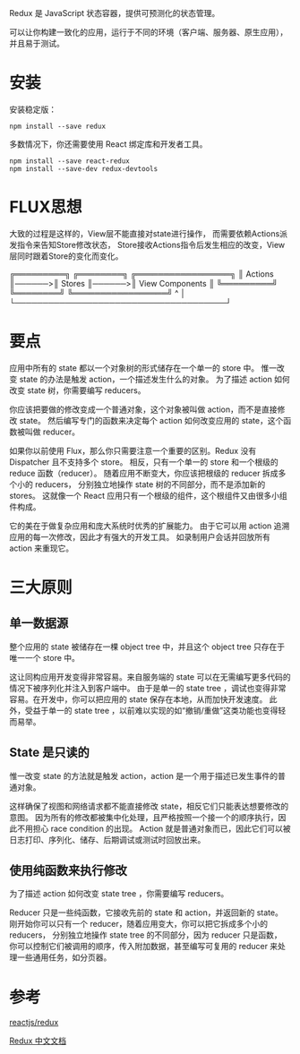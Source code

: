 Redux 是 JavaScript 状态容器，提供可预测化的状态管理。

可以让你构建一致化的应用，运行于不同的环境（客户端、服务器、原生应用），并且易于测试。

# 安装

安装稳定版：

    npm install --save redux
    
多数情况下，你还需要使用 React 绑定库和开发者工具。

    npm install --save react-redux
    npm install --save-dev redux-devtools
    
# FLUX思想

大致的过程是这样的，View层不能直接对state进行操作，
而需要依赖Actions派发指令来告知Store修改状态，
Store接收Actions指令后发生相应的改变，View层同时跟着Store的变化而变化。

  ╔═════════╗       ╔════════╗       ╔═════════════════╗
  ║ Actions ║──────>║ Stores ║──────>║ View Components ║
  ╚═════════╝       ╚════════╝       ╚═════════════════╝
       ^                                      │
       └──────────────────────────────────────┘


    
# 要点

应用中所有的 state 都以一个对象树的形式储存在一个单一的 store 中。
惟一改变 state 的办法是触发 action，一个描述发生什么的对象。
为了描述 action 如何改变 state 树，你需要编写 reducers。

你应该把要做的修改变成一个普通对象，这个对象被叫做 action，而不是直接修改 state。
然后编写专门的函数来决定每个 action 如何改变应用的 state，这个函数被叫做 reducer。

如果你以前使用 Flux，那么你只需要注意一个重要的区别。Redux 没有 Dispatcher 且不支持多个 store。
相反，只有一个单一的 store 和一个根级的 reduce 函数（reducer）。
随着应用不断变大，你应该把根级的 reducer 拆成多个小的 reducers，
分别独立地操作 state 树的不同部分，而不是添加新的 stores。
这就像一个 React 应用只有一个根级的组件，这个根组件又由很多小组件构成。

它的美在于做复杂应用和庞大系统时优秀的扩展能力。
由于它可以用 action 追溯应用的每一次修改，因此才有强大的开发工具。
如录制用户会话并回放所有 action 来重现它。

# 三大原则

## 单一数据源

整个应用的 state 被储存在一棵 object tree 中，并且这个 object tree 只存在于唯一一个 store 中。

这让同构应用开发变得非常容易。来自服务端的 state 可以在无需编写更多代码的情况下被序列化并注入到客户端中。
由于是单一的 state tree ，调试也变得非常容易。在开发中，你可以把应用的 state 保存在本地，从而加快开发速度。
此外，受益于单一的 state tree ，以前难以实现的如“撤销/重做”这类功能也变得轻而易举。

## State 是只读的

惟一改变 state 的方法就是触发 action，action 是一个用于描述已发生事件的普通对象。

这样确保了视图和网络请求都不能直接修改 state，相反它们只能表达想要修改的意图。
因为所有的修改都被集中化处理，且严格按照一个接一个的顺序执行，因此不用担心 race condition 的出现。
 Action 就是普通对象而已，因此它们可以被日志打印、序列化、储存、后期调试或测试时回放出来。

## 使用纯函数来执行修改

为了描述 action 如何改变 state tree ，你需要编写 reducers。

Reducer 只是一些纯函数，它接收先前的 state 和 action，并返回新的 state。
刚开始你可以只有一个 reducer，随着应用变大，你可以把它拆成多个小的 reducers，
分别独立地操作 state tree 的不同部分，因为 reducer 只是函数，
你可以控制它们被调用的顺序，传入附加数据，甚至编写可复用的 reducer 来处理一些通用任务，如分页器。





















# 参考

[reactjs/redux](https://github.com/reactjs/redux)

[Redux 中文文档](http://cn.redux.js.org/)